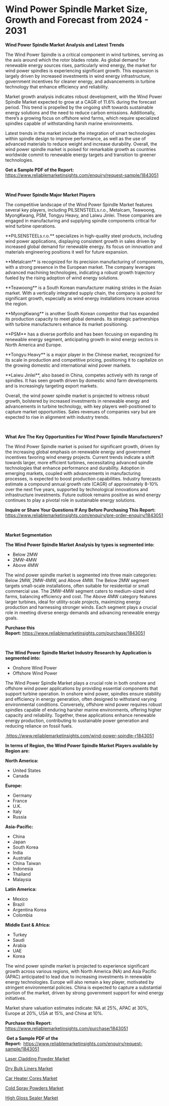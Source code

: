 <p><h1>Wind Power Spindle Market Size, Growth and Forecast from 2024 - 2031</h1></p><p><strong>Wind Power Spindle Market Analysis and Latest Trends</strong></p>
<p><p>The Wind Power Spindle is a critical component in wind turbines, serving as the axis around which the rotor blades rotate. As global demand for renewable energy sources rises, particularly wind energy, the market for wind power spindles is experiencing significant growth. This expansion is largely driven by increased investments in wind energy infrastructure, government incentives for cleaner energy, and advancements in turbine technology that enhance efficiency and reliability.</p><p>Market growth analysis indicates robust development, with the Wind Power Spindle Market expected to grow at a CAGR of 11.6% during the forecast period. This trend is propelled by the ongoing shift towards sustainable energy solutions and the need to reduce carbon emissions. Additionally, there’s a growing focus on offshore wind farms, which require specialized spindles capable of withstanding harsh marine environments.</p><p>Latest trends in the market include the integration of smart technologies within spindle design to improve performance, as well as the use of advanced materials to reduce weight and increase durability. Overall, the wind power spindle market is poised for remarkable growth as countries worldwide commit to renewable energy targets and transition to greener technologies.</p></p>
<p><strong>Get a Sample PDF of the Report:&nbsp;</strong> <a href="https://www.reliablemarketinsights.com/enquiry/request-sample/1843051?utm_campaign=1725&utm_medium=2&utm_source=Github&utm_content=ia&utm_term=17102024&utm_id=wind-power-spindle">https://www.reliablemarketinsights.com/enquiry/request-sample/1843051</a></p>
<p>&nbsp;</p>
<p><strong>Wind Power Spindle Major Market Players</strong></p>
<p><p>The competitive landscape of the Wind Power Spindle Market features several key players, including PILSENSTEELs.r.o., Metalcam, Teawoong, MyongKwang, PSM, Tongyu Heavy, and Laiwu Jinlei. These companies are engaged in manufacturing and supplying spindle components critical for wind turbine operations.</p><p>**PILSENSTEELs.r.o.** specializes in high-quality steel products, including wind power applications, displaying consistent growth in sales driven by increased global demand for renewable energy. Its focus on innovation and materials engineering positions it well for future expansion.</p><p>**Metalcam** is recognized for its precision manufacturing of components, with a strong presence in the European market. The company leverages advanced machining technologies, indicating a robust growth trajectory fueled by the rising adoption of wind energy solutions.</p><p>**Teawoong** is a South Korean manufacturer making strides in the Asian market. With a vertically integrated supply chain, the company is poised for significant growth, especially as wind energy installations increase across the region.</p><p>**MyongKwang** is another South Korean competitor that has expanded its production capacity to meet global demands. Its strategic partnerships with turbine manufacturers enhance its market positioning.</p><p>**PSM** has a diverse portfolio and has been focusing on expanding its renewable energy segment, anticipating growth in wind energy sectors in North America and Europe.</p><p>**Tongyu Heavy** is a major player in the Chinese market, recognized for its scale in production and competitive pricing, positioning it to capitalize on the growing domestic and international wind power markets.</p><p>**Laiwu Jinlei**, also based in China, competes actively with its range of spindles. It has seen growth driven by domestic wind farm developments and is increasingly targeting export markets.</p><p>Overall, the wind power spindle market is projected to witness robust growth, bolstered by increased investments in renewable energy and advancements in turbine technology, with key players well-positioned to capture market opportunities. Sales revenues of companies vary but are expected to rise in alignment with industry trends.</p></p>
<p>&nbsp;</p>
<p><strong>What Are The Key Opportunities For Wind Power Spindle Manufacturers?</strong></p>
<p><p>The Wind Power Spindle market is poised for significant growth, driven by the increasing global emphasis on renewable energy and government incentives favoring wind energy projects. Current trends indicate a shift towards larger, more efficient turbines, necessitating advanced spindle technologies that enhance performance and durability. Adoption in emerging markets, coupled with advancements in manufacturing processes, is expected to boost production capabilities. Industry forecasts estimate a compound annual growth rate (CAGR) of approximately 8-10% over the next five years, supported by technological innovations and infrastructure investments. Future outlook remains positive as wind energy continues to play a pivotal role in sustainable energy solutions.</p></p>
<p><strong>Inquire or Share Your Questions If Any Before Purchasing This Report:</strong> <a href="https://www.reliablemarketinsights.com/enquiry/pre-order-enquiry/1843051?utm_campaign=1725&utm_medium=2&utm_source=Github&utm_content=ia&utm_term=17102024&utm_id=wind-power-spindle">https://www.reliablemarketinsights.com/enquiry/pre-order-enquiry/1843051</a></p>
<p>&nbsp;</p>
<p><strong>Market Segmentation</strong></p>
<p><strong>The Wind Power Spindle Market Analysis by types is segmented into:</strong></p>
<p><ul><li>Below 2MW</li><li>2MW-4MW</li><li>Above 4MW</li></ul></p>
<p><p>The wind power spindle market is segmented into three main categories: Below 2MW, 2MW-4MW, and Above 4MW. The Below 2MW segment targets small-scale installations, often suitable for residential or small commercial use. The 2MW-4MW segment caters to medium-sized wind farms, balancing efficiency and cost. The Above 4MW category features larger turbines, ideal for utility-scale projects, maximizing energy production and harnessing stronger winds. Each segment plays a crucial role in meeting diverse energy demands and advancing renewable energy goals.</p></p>
<p><strong>Purchase this Report:&nbsp;</strong><a href="https://www.reliablemarketinsights.com/purchase/1843051?utm_campaign=1725&utm_medium=2&utm_source=Github&utm_content=ia&utm_term=17102024&utm_id=wind-power-spindle">https://www.reliablemarketinsights.com/purchase/1843051</a></p>
<p>&nbsp;</p>
<p><strong>The Wind Power Spindle Market Industry Research by Application is segmented into:</strong></p>
<p><ul><li>Onshore Wind Power</li><li>Offshore Wind Power</li></ul></p>
<p><p>The Wind Power Spindle Market plays a crucial role in both onshore and offshore wind power applications by providing essential components that support turbine operation. In onshore wind power, spindles ensure stability and efficiency in energy generation, often designed to withstand varying environmental conditions. Conversely, offshore wind power requires robust spindles capable of enduring harsher marine environments, offering higher capacity and reliability. Together, these applications enhance renewable energy production, contributing to sustainable power generation and reducing reliance on fossil fuels.</p></p>
<p><a href="https://www.reliablemarketinsights.com/wind-power-spindle-r1843051?utm_campaign=1725&utm_medium=2&utm_source=Github&utm_content=ia&utm_term=17102024&utm_id=wind-power-spindle">&nbsp;https://www.reliablemarketinsights.com/wind-power-spindle-r1843051</a></p>
<p><strong>In terms of Region, the Wind Power Spindle Market Players available by Region are:</strong></p>
<p>
    <p> <strong> North America: </strong>
        <ul>
            <li>United States</li>
            <li>Canada</li>
        </ul>
        </p> 
    <p> <strong> Europe: </strong>
        <ul>
            <li>Germany</li>
            <li>France</li>
            <li>U.K.</li>
            <li>Italy</li>
            <li>Russia</li>
        </ul>
        </p> 
    <p> <strong> Asia-Pacific: </strong>
        <ul>
            <li>China</li>
            <li>Japan</li>
            <li>South Korea</li>
            <li>India</li>
            <li>Australia</li>
            <li>China Taiwan</li>
            <li>Indonesia</li>
            <li>Thailand</li>
            <li>Malaysia</li>
        </ul>
        </p> 
    <p> <strong> Latin America: </strong>
        <ul>
            <li>Mexico</li>
            <li>Brazil</li>
            <li>Argentina Korea</li>
            <li>Colombia</li>
        </ul>
        </p> 
    <p> <strong> Middle East & Africa: </strong>
        <ul>
            <li>Turkey</li>
            <li>Saudi</li>
            <li>Arabia</li>
            <li>UAE</li>
            <li>Korea</li>
        </ul>
    </p>
    </p>
<p><p>The wind power spindle market is projected to experience significant growth across various regions, with North America (NA) and Asia Pacific (APAC) anticipated to lead due to increasing investments in renewable energy technologies. Europe will also remain a key player, motivated by stringent environmental policies. China is expected to capture a substantial portion of the market, driven by strong government support for wind energy initiatives. </p><p>Market share valuation estimates indicate: NA at 25%, APAC at 30%, Europe at 20%, USA at 15%, and China at 10%.</p></p>
<p><strong>Purchase this Report: </strong><a href="https://www.reliablemarketinsights.com/purchase/1843051?utm_campaign=1725&utm_medium=2&utm_source=Github&utm_content=ia&utm_term=17102024&utm_id=wind-power-spindle">https://www.reliablemarketinsights.com/purchase/1843051</a></p>
<p>&nbsp;<strong>Get a Sample PDF of the Report:&nbsp;&nbsp;</strong><a href="https://www.reliablemarketinsights.com/enquiry/request-sample/1843051?utm_campaign=1725&utm_medium=2&utm_source=Github&utm_content=ia&utm_term=17102024&utm_id=wind-power-spindle">https://www.reliablemarketinsights.com/enquiry/request-sample/1843051</a></p>
<p><strong></strong></p>
<p><p><a href="https://www.linkedin.com/pulse/laser-cladding-powder-momentum-charting-62-cagr-path-2024-2031-w2mfe?utm_campaign=1725&utm_medium=2&utm_source=Github&utm_content=ia&utm_term=17102024&utm_id=wind-power-spindle">Laser Cladding Powder Market</a></p><p><a href="https://www.linkedin.com/pulse/exploring-dry-bulk-liners-market-strategic-insights-growth-opportunities-ld29e?utm_campaign=1725&utm_medium=2&utm_source=Github&utm_content=ia&utm_term=17102024&utm_id=wind-power-spindle">Dry Bulk Liners Market</a></p><p><a href="https://www.linkedin.com/pulse/trends-global-car-heater-cores-market-forecast-analysis-2024-aohof?utm_campaign=1725&utm_medium=2&utm_source=Github&utm_content=ia&utm_term=17102024&utm_id=wind-power-spindle">Car Heater Cores Market</a></p><p><a href="https://www.linkedin.com/pulse/strategic-market-insights-global-cold-spray-powders-2024-2031-uphze?utm_campaign=1725&utm_medium=2&utm_source=Github&utm_content=ia&utm_term=17102024&utm_id=wind-power-spindle">Cold Spray Powders Market</a></p><p><a href="https://www.linkedin.com/pulse/high-gloss-sealer-market-revolution-size-share-emerging-trends-han9e?utm_campaign=1725&utm_medium=2&utm_source=Github&utm_content=ia&utm_term=17102024&utm_id=wind-power-spindle">High Gloss Sealer Market</a></p></p>